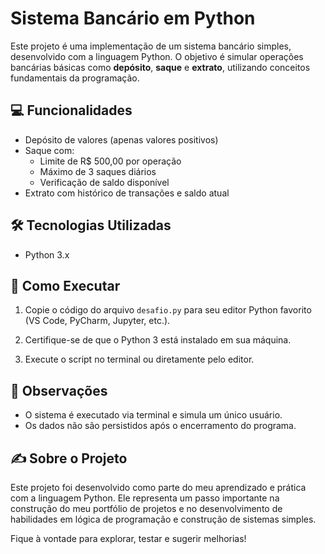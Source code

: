 # Sistema Bancário em Python

Este projeto é uma implementação de um sistema bancário simples, desenvolvido com a linguagem Python. O objetivo é simular operações bancárias básicas como **depósito**, **saque** e **extrato**, utilizando conceitos fundamentais da programação.

## 💻 Funcionalidades

- Depósito de valores (apenas valores positivos)
- Saque com:
  - Limite de R$ 500,00 por operação
  - Máximo de 3 saques diários
  - Verificação de saldo disponível
- Extrato com histórico de transações e saldo atual

## 🛠 Tecnologias Utilizadas

- Python 3.x

## 🚀 Como Executar

1. Copie o código do arquivo `desafio.py` para seu editor Python favorito (VS Code, PyCharm, Jupyter, etc.).

2. Certifique-se de que o Python 3 está instalado em sua máquina.

3. Execute o script no terminal ou diretamente pelo editor.

## 📌 Observações

- O sistema é executado via terminal e simula um único usuário.
- Os dados não são persistidos após o encerramento do programa.

## ✍️ Sobre o Projeto

Este projeto foi desenvolvido como parte do meu aprendizado e prática com a linguagem Python. Ele representa um passo importante na construção do meu portfólio de projetos e no desenvolvimento de habilidades em lógica de programação e construção de sistemas simples.

Fique à vontade para explorar, testar e sugerir melhorias!
